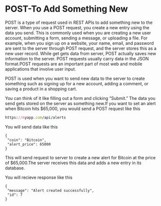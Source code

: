 

# POST-To Add Something New

POST is a type of request used in REST APIs to add something new to the server. When you use a POST request, you  create a new entry using the data you send. This is commonly used when you are creating a new user account, submitting a form, sending a message, or uploading a file. For example, when you sign up on a website, your name, email, and password are sent to the server through  POST request, and the server stores this as a new user record. While get gets data from server, POST actually saves new information to the server. POST requests usually carry data in the  JSON format.POST requests are an  important part of most web and mobile applications that involve user input.


POST is used when you want to send new data to the server to create something such as signing up for a new account, adding a comment, or saving a product in a shopping cart.

 You can think of it like filling out a form and clicking “Submit.” The data you send gets stored on the server as something new.If you want to set an alert when Bitcoin hits $65,000, you would send a POST request like this

 ``` ruby
 https://myapp.com/api/alerts
``` 
 
You will send data like this 


 ``` 
{
  "coin": "Bitcoin",
  "alert_price": 65000
}
 ``` 


This will send request to server to  create a new alert for Bitcoin at the price of $65,000.The server receives this data and adds a new entry in its database.


You will recieve response like this

 ``` 
{
  "message": "Alert created successfully",
  "id": 7
}
 ``` 



